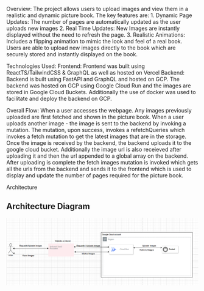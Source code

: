 Overview: The project allows users to upload images and view them in a realistic and dynamic picture book. The key features are:
    1. Dynamic Page Updates: The number of pages are automatically updated as the user uploads new images
    2. Real Time Updates: New Images are instantly displayed without the need to refresh the page.
    3. Realistic Animations: Includes a flipping animation to mimic the look and feel of a real book.
Users are able to upload new images directly to the book which are securely stored and instantly displayed on the book.

Technologies Used:
    Frontend:
        Frontend was built using ReactTS/TailwindCSS & GraphQL as well as hosted on Vercel
    Backend:
        Backend is built using FastAPI and GraphQL and hosted on GCP. 
        The backend was hosted on GCP using Google Cloud Run and the images are stored in Google Cloud Buckets. Additionally the use of docker was used to facilitate and deploy the backend on GCP.

Overall Flow:
When a user accesses the webpage. Any images previously uploaded are first fetched and shown in the picture book.
When a user uploads another image - the image is sent to the backend by invoking a mutation. The mutation, upon success, invokes a refetchQueries which invokes a fetch mutation to get the latest images that are in the storage. Once the image is received by the backend, the backend uploads it to the google cloud bucket. Additionally the image url is also receieved after uploading it and then the url appended to a global array on the backend. After uploading is complete the fetch images mutation is invoked which gets all the urls from the backend and sends it to the frontend which is used to display and update the number of pages required for the picture book.


Architecture
## Architecture Diagram
![Architecture Diagram](docs/architecture.png)